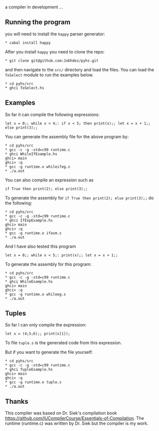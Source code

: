 a compiler in development  ...

## Running the program
you will need to install the `happy` parser generator:

```
* cabal install happy
```

After you install `happy` you need to clone the repo:

```
* git clone git@github.com:Jobhdez/pyhs.git

```
and then navigate to the `src/` directory and load the files. You can load the `ToSelect` module to run the examples
below.

```
* cd pyhs/src
* ghci ToSelect.hs
```
## Examples

So far it can compile the following expressions:

```
let x = 0;; while x < 4;: if x < 5; then print(x);; let x = x + 1;; else print(3);;
```
You can generate the assembly file for the above program by:

```
* cd pyhs/src
* gcc -c -g -std=c99 runtime.c
* ghci WhileIfExample.hs
ghci> main
ghci> :q
* gcc -g runtime.o whileifeg.s
* ./a.out
```
You can also compile an expression such as

```
if True then print(2); else print(3);;
```

To generate the assembly for `if True then print(2); else print(3);;` do the following:

```
* cd pyhs/src
* gcc -c -g -std=c99 runtime.c
* ghci IfExpExample.hs
ghci> main
ghci> :q
* gcc -g runtime.o ifasm.s
* ./a.out
```
And I have also tested this program 
```
let x = 0;; while x < 5;: print(x);; let x = x + 1;;
```
To generate the assembly for this program:
```
* cd pyhs/src
* gcc -c -g -std=c99 runtime.c
* ghci WhileExample.hs
ghci> main
ghci> :q
* gcc -g runtime.o whileeg.s
* ./a.out
```
## Tuples
So far I can only compile the expression:
```
let x = (4;5;6);; print(x[1]);
```
To file `tuple.s` is the generated code from this expression. 

But if you want to generate the file yourself:
```
* cd pyhs/src
* gcc -c -g -std=c99 runtime.c
* ghci TupleExample.hs
ghci> main
ghci> :q
* gcc -g runtime.o tuple.s
* ./a.out
```

## Thanks
This compiler was based on Dr. Siek's compilation book https://github.com/IUCompilerCourse/Essentials-of-Compilation. The runtime (runtime.c) was written by Dr. Siek but the compiler is my work.
